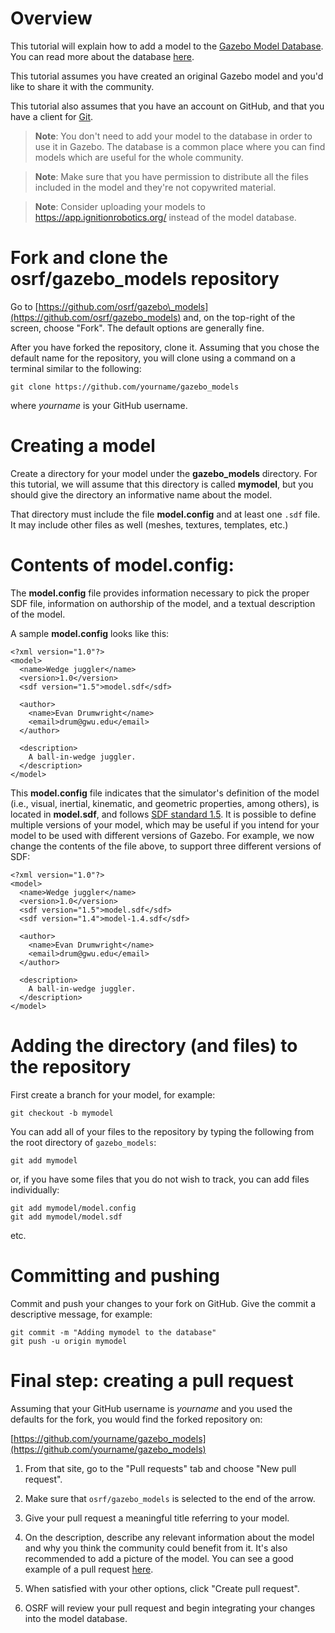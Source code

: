# Overview

This tutorial will explain how to add a model to the
[Gazebo Model Database](http://models.gazebosim.org/).
You can read more about the database
[here](http://gazebosim.org/tutorials?tut=model_structure&cat=build_robot).

This tutorial assumes you have created an original Gazebo model and you'd like
to share it with the community.

This tutorial also assumes that you have an account on GitHub, and that you have a client for [Git](https://git-scm.com/).

> **Note**: You don't need to add your model to the database in order to use it
in Gazebo. The database is a common place where you can find models which are
useful for the whole community.

> **Note**: Make sure that you have permission to distribute all the files included
in the model and they're not copywrited material.

> **Note**: Consider uploading your models to https://app.ignitionrobotics.org/
instead of the model database.

# Fork and clone the osrf/gazebo\_models repository
Go to [https://github.com/osrf/gazebo\_models](https://github.com/osrf/gazebo_models)
and, on the top-right of the screen, choose "Fork". The default options are generally fine.

After you have forked the repository, clone it. Assuming that you chose the
default name for the repository, you will clone using a command on a terminal
similar to the following:

    git clone https://github.com/yourname/gazebo_models

where _yourname_ is your GitHub username.

# Creating a model

Create a directory for your model under the **gazebo\_models** directory.
For this tutorial, we will assume that this directory is called **mymodel**,
but you should give the directory an informative name about the model.

That directory must include the file **model.config** and at least one `.sdf`
file. It may include other files as well (meshes, textures, templates, etc.)

# Contents of **model.config**:

The **model.config** file provides information necessary to pick the proper SDF file, information on authorship of the model, and a textual description of the model.

A sample **model.config** looks like this:

    <?xml version="1.0"?>
    <model>
      <name>Wedge juggler</name>
      <version>1.0</version>
      <sdf version="1.5">model.sdf</sdf>

      <author>
        <name>Evan Drumwright</name>
        <email>drum@gwu.edu</email>
      </author>

      <description>
        A ball-in-wedge juggler.
      </description>
    </model>

This **model.config** file indicates that the simulator's definition of the model (i.e., visual, inertial, kinematic, and geometric properties, among others), is located in **model.sdf**, and follows [SDF standard 1.5](http://sdformat.org/spec). It is possible to define multiple versions of your model, which may be useful if you intend for your model to be used with different versions of Gazebo. For example, we now change the contents of the file above, to support three different versions of SDF:

    <?xml version="1.0"?>
    <model>
      <name>Wedge juggler</name>
      <version>1.0</version>
      <sdf version="1.5">model.sdf</sdf>
      <sdf version="1.4">model-1.4.sdf</sdf>

      <author>
        <name>Evan Drumwright</name>
        <email>drum@gwu.edu</email>
      </author>

      <description>
        A ball-in-wedge juggler.
      </description>
    </model>


# Adding the directory (and files) to the repository

First create a branch for your model, for example:

    git checkout -b mymodel

You can add all of your files to the repository by typing the following from
the root directory of `gazebo_models`:

    git add mymodel

or, if you have some files that you do not wish to track, you can add files individually:

    git add mymodel/model.config
    git add mymodel/model.sdf
etc.

# Committing and pushing

Commit and push your changes to your fork on GitHub. Give the commit a
descriptive message, for example:

    git commit -m "Adding mymodel to the database"
    git push -u origin mymodel

# Final step: creating a pull request

Assuming that your GitHub username is _yourname_ and you used the defaults
for the fork, you would find the forked repository on:

[https://github.com/yourname/gazebo_models](https://github.com/yourname/gazebo_models)

1. From that site, go to the "Pull requests" tab and choose "New pull request".

1. Make sure that `osrf/gazebo_models` is selected to the end of the arrow.

1. Give your pull request a meaningful title referring to your model.

1. On the description, describe any relevant information about the model and why
you think the community could benefit from it. It's also recommended to add a
picture of the model. You can see a good example of a pull request
[here](https://osrf-migration.github.io/gazebo_models-gh-pages/#!/osrf/gazebo_models/pull-requests/241/page/1).

1. When satisfied with your other options, click "Create pull request".

1. OSRF will review your pull request and begin integrating your changes into
the model database.
